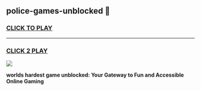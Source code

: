 
## police-games-unblocked 👋
<h3>
<a href="https://premium.freeplayer.one?title=police-games-unblocked&ref=14F">CLICK TO PLAY</a></h3>
<hr>

<h3>
<a href="https://premium.freeplayer.one?title=police-games-unblocked&ref=14F">CLICK 2 PLAY</a>
  
</h3>

<a href="https://premium.freeplayer.one?title=police-games-unblocked&ref=12F/"><img src="https://clearcache.store/games.png"></a>


**worlds hardest game unblocked: Your Gateway to Fun and Accessible Online Gaming**
